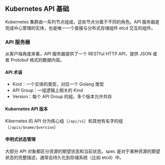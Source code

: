 Kubernetes API 基础
---

Kubernetes 集群由一系列节点组成，这些节点分属于不同的角色。API 服务器是完成中心管理的实体，也是唯一一个直接与分布式存储组件 etcd 交互的组件。



### API 服务器

从客户端角度来看，API 服务器提供了一个 RESTful HTTP API，提供 JSON 或者 Protobuf 格式的数据内容。

#### API 术语

* Kind：一个实体的类型，对应一个 Golang 类型
* API Group：一组逻辑上相关的 Kind
* Version：每个 API Group 的组，多个版本允许共存

#### Kubernetes API 版本

Kibernetes 的 API 分为核心组（`/api/v1`）和其他有名字的组（`/apis/$name/$version`）

#### 申明式状态管理

大部分 API 对象都区分资源的期望状态和当前状态。spec 是对于某种资源的期望状态的完整描述，通常会持久化到存储系统（比如 etcd）中。